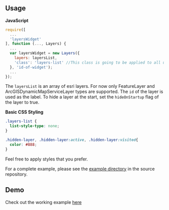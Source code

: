 Usage
-----

**JavaScript**
```javascript
require([
  ...
  'layersWidget'
], function (..., Layers) {
  ...
  var layersWidget = new Layers({
    layers: layersList,
    'class': 'layers-list' //This class is going to be applied to all ul elements (even nested ones)
  }, 'id-of-widget');
  ...
}); 
```

The `layersList` is an array of esri layers.
For now only FeatureLayer and ArcGISDynamicMapServiceLayer types are supported.
The `id` of the layer is used as the label.
To hide a layer at the start, set the `hideOnStartup` flag of the layer to true.

**Basic CSS Styling**
```css
.layers-list {
  list-style-type: none;
}

.hidden-layer, .hidden-layer:active, .hidden-layer:visited{
  color: #888;
}
```
Feel free to apply styles that you prefer.

For a complete example, please see the [example directory](http://vt-egis.github.io/arcgis-layers-widget/) in the source repository.

Demo
----
Check out the working example [here](http://vt-egis.github.io/arcgis-layers-widget/)
